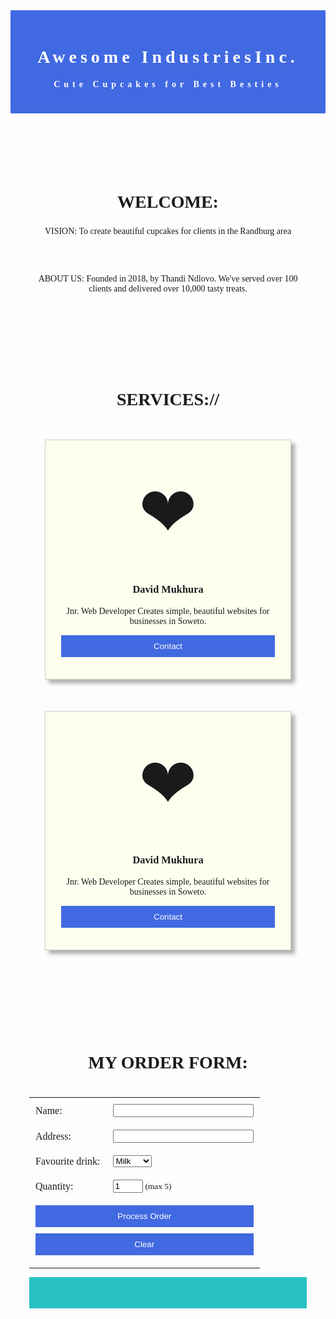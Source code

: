 <head>
    <style>
      body {
        font-family: tahoma;
        text-align: center;
      }
      header {
        letter-spacing: 6px;
        background: royalblue;
        padding: 20px;
        color: white;
      }
      h2 {
        font-size: 2em;
        width: 100%;
      }
      section {
        padding: 30px;
        margin-bottom: 40px;
      }
      .flex-container {
        display: flex;
        justify-content: center;
        flex-wrap: wrap;
      }
      .card {
        border: 1px solid #ccc;
        background-color: ivory;
        margin: 25px;
        padding: 25px;
        box-shadow: 6px 6px 6px rgba(0, 0, 0, 0.3)
      }
      .icons {
        font-size: 8em;
        padding: 25px;
      }
      button, .button {
        background: royalblue;
        border: 0;
        color: white;
        padding: 10px;
        width: 100%;
        margin-bottom: 10px;
      }
      td {
        padding: 10px;
      }
      table {
        margin: auto;
      }
      #my-order{
        background-color: #29C1C4;
        padding: 25px;
      }
      @media (min width: 50em) {
        .card {
          flex-basis: 325px;
        }
        header h1 {
          font-size: 5em;
        }
      }
    </style>
  </head>
  <body>
    <header>
      <h1>Awesome IndustriesInc.</h1>
      <h4>Cute Cupcakes for Best Besties</h4>
    </header>
    <section>
      <h2>WELCOME:</h2>
      <p>VISION: To create beautiful cupcakes for clients in the Randburg area</p>
      <br><br>
      <p>ABOUT US: Founded in 2018, by Thandi Ndlovo. We've served over 100 clients and delivered over 10,000 tasty treats.</p>
    </section>
    <section class="flex-container">
      <h2>SERVICES://</h2>
      <article class="card">
        <div class="icons "> &#10084</div>
        <h3>David Mukhura </h3>
        <p>Jnr. Web Developer Creates simple, beautiful websites for businesses in Soweto.</p>
        <button> Contact </button>
      </article>
      <article class="card">
        <div class="icons"> &#10084</div>
        <h3>David Mukhura </h3>
        <p>Jnr. Web Developer Creates simple, beautiful websites for businesses in Soweto.</p>
        <button> Contact </button>
      </article>
    </section>
    <section>
      <h2> MY ORDER FORM: </h2>
      <form id="my-form">
        <table>
          <tr>
            <td> Name: </td>
            <td><input type="text" size="25" name="my-name"></td>
          </tr>
          <tr>
            <td> Address: </td>
            <td><input type="text" size="25" name="my-address"></td>
          </tr>
          <tr>
            <td> Favourite drink: </td>
            <td>
              <select name="my-drink">
                <option> Milk </option>
                <option> Coffee </option>
                <option> Tea </option>
              </select>
            </td>
          </tr>
          <tr>
            <td> Quantity: </td>
            <td><input type="number" name="my-qty" value="1" min="1" max="5">
              <small>(max 5)</small>
            </td>
          </tr>
          <tr> <br>
          </tr>
          <tr>
            <td colspan="2">
              <input class="button" type="button" value="Process Order" onclick="placeOrder();">
              <input class="button" type="reset" value="Clear">
            </td>
          </tr>
        </table>
      </form>
            <div id="my-order">
            </div>  
    </section>
    <script>
    function placeOrder(){
     var orderForm = document.getElementById("my-form");   
     results = "<h3>Success</h3> Here is your order.";
     results += "<br>Name:" +orderForm.elements["my-name"].value;   
     results += "<br>Address: " +
    orderForm.elements["my-address"].value; 
     results += "<br>I like to order: " +
    orderForm.elements["my-drink"].value;
     results += "<Quantity> + " +
    orderForm.elements["my-qty"].value; 
     var orderResults = document.getElementById("my-order"); 
     orderResults.style.display = "block";   
     orderResults.innerHTML = results;
      }
   </script>
  </body>  
  
                   
